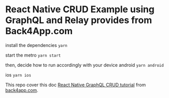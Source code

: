 # React Native CRUD Example using GraphQL and Relay provides from Back4App.com
install the dependencies
`yarn`

start the metro
`yarn start`

then, decide how to run accordingly with your device
android
`yarn android`

ios
`yarn ios`

This repo cover this doc [React Native GraphQL CRUD tutorial](https://www.back4app.com/docs/react-native/graphql/data-objects/react-native-graphql-crud-tutorial) from [back4app.com](back4app.com).